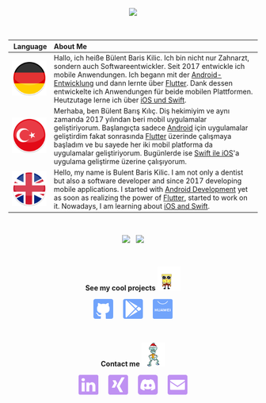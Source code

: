 <p align="center"><img src="https://github-readme-streak-stats.herokuapp.com?user=BBarisKilic&theme=tokyonight" height = 190></p>

&nbsp;

| **Language** | **About Me** |
| -------------: | :------------- |
| <img src='images/de.png' alt='linkedin' width='96'>  | Hallo, ich heiße Bülent Baris Kilic. Ich bin nicht nur Zahnarzt, sondern auch Softwareentwickler. Seit 2017 entwickle ich mobile Anwendungen. Ich begann mit der [Android-Entwicklung](https://developer.android.com/) und dann lernte über [Flutter](https://flutter.dev/). Dank dessen entwickelte ich Anwendungen für beide mobilen Plattformen. Heutzutage lerne ich über [iOS und Swift](https://developer.apple.com/swift/). |
| <img src='images/tr.png' alt='linkedin' width='96'>  | Merhaba, ben Bülent Barış Kılıç. Diş hekimiyim ve aynı zamanda 2017 yılından beri mobil uygulamalar geliştiriyorum. Başlangıçta sadece [Android](https://developer.android.com/) için uygulamalar geliştirdim fakat sonrasında [Flutter](https://flutter.dev/) üzerinde çalışmaya başladım ve bu sayede her iki mobil platforma da uygulamalar geliştiriyorum. Bugünlerde ise [Swift ile iOS](https://developer.apple.com/swift/)'a uygulama geliştirme üzerine çalışıyorum. |
| <img src='images/en.png' alt='linkedin' width='96'>  | Hello, my name is Bulent Baris Kilic. I am not only a dentist but also a software developer and since 2017 developing mobile applications. I started with [Android Development](https://developer.android.com/) yet as soon as realizing the power of [Flutter](https://flutter.dev/), started to work on it. Nowadays, I am learning about [iOS and Swift](https://developer.apple.com/swift/). |

&nbsp;

<p align="center"><img src="https://github-readme-stats.vercel.app/api?username=BBarisKilic&theme=tokyonight&include_all_commits=true&show_icons=true&count_private=true&disable_animations" height = 190> &nbsp; <img src="https://github-readme-stats.vercel.app/api/top-langs/?username=BBarisKilic&theme=tokyonight&layout=compact&langs_count=8&hide=C,CMake,Makefile" height = 190></p>

&nbsp;

**<p align="center">See my cool projects <img src='images/cool.gif' alt='github' height='48'> </p>**

[<p align="center" > <img src='images/github.svg' alt='github' height='40'>](https://github.com/BBK-Development) &nbsp; &nbsp; [<img src='images/playstore.svg' height='40'>](https://play.google.com/store/apps/dev?id=6196030909266635434) &nbsp; &nbsp; [<img src='images/appgallery.svg' height='40'>](https://appgallery.huawei.com/#/app/C104396175)</p>

&nbsp;

**<p align="center">Contact me <img src='images/friend.gif' alt='github' height='48'> </p>**

 [<p align="center"><img src='images/linkedin.svg' alt='linkedin' height='40'>](https://www.linkedin.com/in/bbariskilic) &nbsp; &nbsp; [<img src='images/xing.svg' height='40'>](https://www.xing.com/profile/BulentBaris_Kilic/cv) &nbsp; &nbsp; [<img src='images/dc.svg' height='40'>](https://discordapp.com/users/276698800129703936) &nbsp; &nbsp; [<img src='images/mail.svg' height='40'>](mailto:bulent.baris@bbkdevelopment.com)</p>